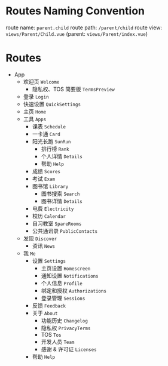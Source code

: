 # Routes Naming Convention

route name: `parent.child`
route path: `/parent/child`
route view: `views/Parent/Child.vue` (parent: `views/Parent/index.vue`)

# Routes

* App
  * 欢迎页 `Welcome`
    * 隐私权、TOS 简要版 `TermsPreview`
  * 登录 `Login`
  * 快速设置 `QuickSettings`
  * 主页 `Home`
  * 工具 `Apps`
    * 课表 `Schedule`
    * 一卡通 `Card`
    * 阳光长跑 `SunRun`
      * 排行榜 `Rank`
      * 个人详情 `Details`
      * 帮助 `Help`
    * 成绩 `Scores`
    * 考试 `Exam`
    * 图书馆 `Library`
      * 图书搜索 `Search`
      * 图书详情 `Details`
    * 电费 `Electricity`
    * 校历 `Calendar`
    * 自习教室 `SpareRooms`
    * 公共通讯录 `PublicContacts`
  * 发现 `Discover`
    * 资讯 `News`
  * 我 `Me`
    * 设置 `Settings`
      * 主页设置 `Homescreen`
      * 通知设置 `Notifications`
      * 个人信息 `Profile`
      * 绑定和授权 `Authorizations`
      * 登录管理 `Sessions`
    * 反馈 `Feedback`
    * 关于 `About`
      * 功能历史 `Changelog`
      * 隐私权 `PrivacyTerms`
      * TOS `Tos`
      * 开发人员 `Team`
      * 感谢 & 许可证 `Licenses`
    * 帮助 `Help`